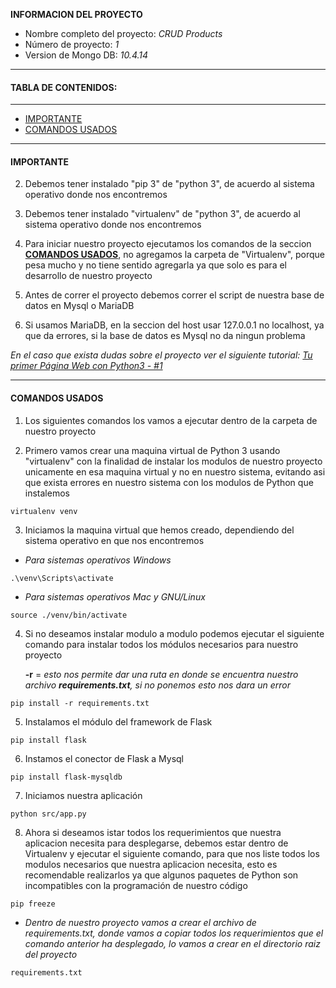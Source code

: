 **INFORMACION DEL PROYECTO**

* Nombre completo del proyecto: *CRUD Products*
* Número de proyecto: *1*
* Version de Mongo DB: *10.4.14*

---

#### TABLA DE CONTENIDOS:
---

- [IMPORTANTE](#IMPORTANTE)
- [COMANDOS USADOS](#COMANDOS-USADOS)

---

#### IMPORTANTE

2. Debemos tener instalado "pip 3" de "python 3", de acuerdo al sistema
   operativo donde nos encontremos

3. Debemos tener instalado "virtualenv" de "python 3", de acuerdo al sistema
   operativo donde nos encontremos

4. Para iniciar nuestro proyecto ejecutamos los comandos de la seccion
   **[COMANDOS USADOS](#COMANDOS-USADOS)**, no agregamos la carpeta de "Virtualenv", porque pesa
   mucho y no tiene sentido agregarla ya que solo es para el desarrollo
   de nuestro proyecto

5. Antes de correr el proyecto debemos correr el script de nuestra base
   de datos en Mysql o MariaDB											

6. Si usamos MariaDB, en la seccion del host usar 127.0.0.1
   no localhost, ya que da errores, si la base de datos es Mysql no
   da ningun problema

*En el caso que exista dudas sobre el proyecto ver el siguiente tutorial: [Tu primer Página Web con Python3 - #1](https://youtu.be/ld9U9WeYVB0)*

---

#### COMANDOS USADOS

1. Los siguientes comandos los vamos a ejecutar dentro de la carpeta de
   nuestro proyecto

2. Primero vamos crear una maquina virtual de Python 3 usando "virtualenv"
   con la finalidad de instalar los modulos de nuestro proyecto unicamente
   en esa maquina virtual y no en nuestro sistema, evitando asi que exista
   errores en nuestro sistema con los modulos de Python que instalemos
   
```
virtualenv venv
```

3. Iniciamos la maquina virtual que hemos creado, dependiendo del sistema
   operativo en que nos encontremos

* *Para sistemas operativos Windows*

```
.\venv\Scripts\activate
```

* *Para sistemas operativos Mac y GNU/Linux*

```
source ./venv/bin/activate
```

4. Si no deseamos instalar modulo a modulo podemos ejecutar el siguiente
   comando para instalar todos los módulos necesarios para nuestro proyecto

   **-r** = *esto nos permite dar una ruta en donde se encuentra nuestro archivo 
	    **requirements.txt**, si no ponemos esto nos dara un error*

```
pip install -r requirements.txt 
```

5. Instalamos el módulo del framework de Flask

```
pip install flask
```

6. Instamos el conector de Flask a Mysql

```
pip install flask-mysqldb
```


7. Iniciamos nuestra aplicación

```
python src/app.py
```

8. Ahora si deseamos istar todos los requerimientos que nuestra aplicacion necesita para desplegarse, debemos estar dentro de Virtualenv y ejecutar el siguiente comando, para que nos liste todos los modulos necesarios que nuestra aplicacion necesita, esto es recomendable realizarlos ya que algunos paquetes de Python son incompatibles con la programación de nuestro código

```
pip freeze
```

* *Dentro de nuestro proyecto vamos a crear el archivo de requirements.txt, donde vamos a copiar todos los requerimientos que el comando anterior ha desplegado, lo vamos a crear en el directorio raiz del proyecto*

```
requirements.txt
```
